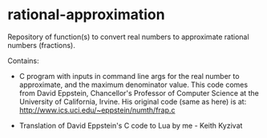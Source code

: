 rational-approximation
======================

Repository of function(s) to convert real numbers to approximate rational numbers (fractions).

Contains:
* C program with inputs in command line args for the real number to approximate, and the maximum denominator value.  This code comes from David Eppstein, Chancellor's Professor of Computer Science at the University of California, Irvine.  His original code (same as here) is at: http://www.ics.uci.edu/~eppstein/numth/frap.c

* Translation of David Eppstein's C code to Lua by me - Keith Kyzivat
